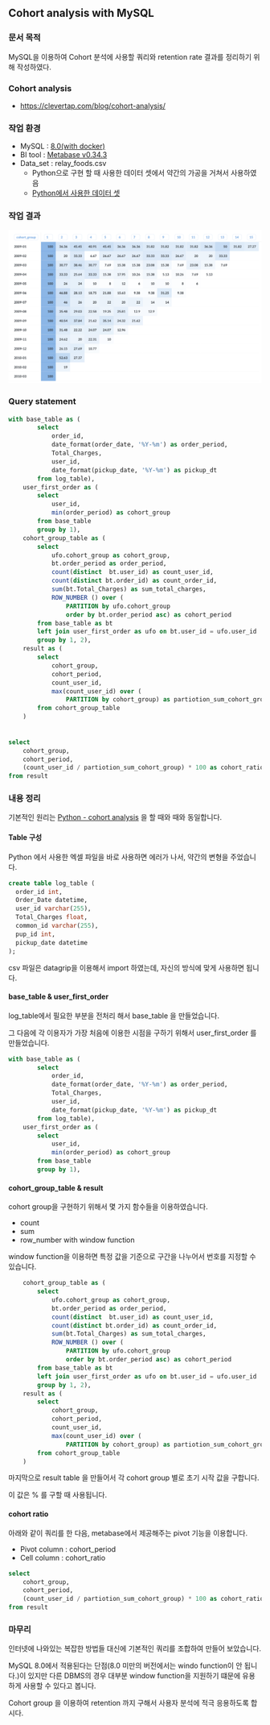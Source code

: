 Cohort analysis with MySQL
----

### 문서 목적
MySQL을 이용하여 Cohort 분석에 사용할 쿼리와 retention rate 결과를 정리하기 위해 작성하였다.


### Cohort analysis
- https://clevertap.com/blog/cohort-analysis/


### 작업 환경
- MySQL : [8.0(with docker)](https://hub.docker.com/_/mysql)
- BI tool : [Metabase v0.34.3](https://www.metabase.com/)
- Data_set : relay_foods.csv
  - Python으로 구현 할 때 사용한 데이터 셋에서 약간의 가공을 거쳐서 사용하였음
  - [Python에서 사용한 데이터 셋](https://github.com/timetobye/TIL/tree/master/Python/8_Python_code_for_analysis/Data_set)

### 작업 결과
![alt text](cohort_analysis_with_mysql_20200509.png)


### Query statement

```sql
with base_table as (
        select
            order_id,
            date_format(order_date, '%Y-%m') as order_period,
            Total_Charges,
            user_id,
            date_format(pickup_date, '%Y-%m') as pickup_dt
        from log_table),
    user_first_order as (
        select
            user_id,
            min(order_period) as cohort_group
        from base_table
        group by 1),
    cohort_group_table as (
        select
            ufo.cohort_group as cohort_group,
            bt.order_period as order_period,
            count(distinct  bt.user_id) as count_user_id,
            count(distinct bt.order_id) as count_order_id,
            sum(bt.Total_Charges) as sum_total_charges,
            ROW_NUMBER () over (
                PARTITION by ufo.cohort_group
                order by bt.order_period asc) as cohort_period
        from base_table as bt
        left join user_first_order as ufo on bt.user_id = ufo.user_id
        group by 1, 2),
    result as (
        select
            cohort_group,
            cohort_period,
            count_user_id,
            max(count_user_id) over (
                PARTITION by cohort_group) as partiotion_sum_cohort_group
        from cohort_group_table
    )
        

select
    cohort_group,
    cohort_period,
    (count_user_id / partiotion_sum_cohort_group) * 100 as cohort_ratio
from result
```

### 내용 정리
기본적인 원리는 [Python - cohort analysis](https://github.com/timetobye/TIL/tree/master/Python/8_Python_code_for_analysis/Cohort_analysis)
 을 할 때와 때와 동일합니다.

#### Table 구성
Python 에서 사용한 엑셀 파일을 바로 사용하면 에러가 나서, 약간의 변형을 주었습니다.

```sql
create table log_table (
  order_id int,
  Order_Date datetime,
  user_id varchar(255),
  Total_Charges float,
  common_id varchar(255),
  pup_id int,
  pickup_date datetime
);
```

csv 파일은 datagrip을 이용해서 import 하였는데, 자신의 방식에 맞게 사용하면 됩니다.

#### base_table & user_first_order
log_table에서 필요한 부분을 전처리 해서 base_table 을 만들었습니다.

그 다음에 각 이용자가 가장 처음에 이용한 시점을 구하기 위해서 user_first_order 를 만들었습니다. 

```sql
with base_table as (
        select
            order_id,
            date_format(order_date, '%Y-%m') as order_period,
            Total_Charges,
            user_id,
            date_format(pickup_date, '%Y-%m') as pickup_dt
        from log_table),
    user_first_order as (
        select
            user_id,
            min(order_period) as cohort_group
        from base_table
        group by 1),
```

#### cohort_group_table & result
cohort group을 구현하기 위해서 몇 가지 함수들을 이용하였습니다.
- count
- sum
- row_number with window function

window function을 이용하면 특정 값을 기준으로 구간을 나누어서 번호를 지정할 수 있습니다.

```sql
    cohort_group_table as (
        select
            ufo.cohort_group as cohort_group,
            bt.order_period as order_period,
            count(distinct  bt.user_id) as count_user_id,
            count(distinct bt.order_id) as count_order_id,
            sum(bt.Total_Charges) as sum_total_charges,
            ROW_NUMBER () over (
                PARTITION by ufo.cohort_group
                order by bt.order_period asc) as cohort_period
        from base_table as bt
        left join user_first_order as ufo on bt.user_id = ufo.user_id
        group by 1, 2),
    result as (
        select
            cohort_group,
            cohort_period,
            count_user_id,
            max(count_user_id) over (
                PARTITION by cohort_group) as partiotion_sum_cohort_group
        from cohort_group_table
    )
```

마지막으로 result table 을 만들어서 각 cohort group 별로 초기 시작 값을 구합니다.

이 값은 % 를 구할 때 사용됩니다.


#### cohort ratio
아래와 같이 쿼리를 한 다음, metabase에서 제공해주는 pivot 기능을 이용합니다.
- Pivot column : cohort_period
- Cell column : cohort_ratio

```sql
select
    cohort_group,
    cohort_period,
    (count_user_id / partiotion_sum_cohort_group) * 100 as cohort_ratio
from result
```


### 마무리
인터넷에 나와있는 복잡한 방법들 대신에 기본적인 쿼리를 조합하여 만들어 보았습니다.

MySQL 8.0에서 적용된다는 단점(8.0 미만의 버전에서는 windo function이 안 됩니다.)이 있지만 다른 DBMS의 경우 대부분 window function을 지원하기 떄문에 
유용하게 사용할 수 있다고 봅니다.

Cohort group 을 이용하여 retention 까지 구해서 사용자 분석에 적극 응용하도록 합시다.

